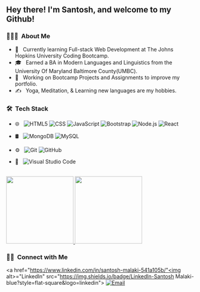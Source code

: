 
<h2> Hey there! I'm Santosh, and welcome to my Github!</h2>

<h3> 👨🏻‍💻 &nbsp;About Me </h3>

- 🤔 &nbsp; Currently learning Full-stack Web Development at The Johns Hopkins University Coding Bootcamp.
- 🎓 &nbsp; Earned a BA in Modern Languages and Linguistics from the University Of Maryland Baltimore County(UMBC).
- 💼 &nbsp; Working on Bootcamp Projects and Assignments to improve my portfolio.
- ✍️ &nbsp; Yoga, Meditation, & Learning new languages are my hobbies.

<h3> 🛠 &nbsp;Tech Stack</h3>

- 🌐 &nbsp;
  ![HTML5](https://img.shields.io/badge/-HTML5-333333?style=flat&logo=HTML5)
  ![CSS](https://img.shields.io/badge/-CSS-333333?style=flat&logo=CSS3&logoColor=1572B6)
  ![JavaScript](https://img.shields.io/badge/-JavaScript-333333?style=flat&logo=javascript)
  ![Bootstrap](https://img.shields.io/badge/-Bootstrap-333333?style=flat&logo=bootstrap&logoColor=563D7C)
  ![Node.js](https://img.shields.io/badge/-Node.js-333333?style=flat&logo=node.js)
  ![React](https://img.shields.io/badge/-React-333333?style=flat&logo=react)
- 🛢 &nbsp;
  ![MongoDB](https://img.shields.io/badge/-MongoDB-333333?style=flat&logo=mongodb)
  ![MySQL](https://img.shields.io/badge/-MySQL-333333?style=flat&logo=mysql)
  
- ⚙️ &nbsp;
  ![Git](https://img.shields.io/badge/-Git-333333?style=flat&logo=git)
  ![GitHub](https://img.shields.io/badge/-GitHub-333333?style=flat&logo=github)
- 🔧 &nbsp;
  ![Visual Studio Code](https://img.shields.io/badge/-Visual%20Studio%20Code-333333?style=flat&logo=visual-studio-code&logoColor=007ACC)

<br/>

<a href="https://github.com/smalakidev">
  <img height="180em" src="https://github-readme-stats.vercel.app/api?username=smalakidev&theme=buefy&show_icons=true" />
  <img height="180em" src="https://github-readme-stats.vercel.app/api/top-langs/?username=smalakidev&theme=buefy&layout=compact" />
</a>

<br/>

<h3> 🤝🏻 &nbsp;Connect with Me </h3>

<p align="center">

<a href="https://www.linkedin.com/in/santosh-malaki-541a105b/"<img alt>="LinkedIn" src="https://img.shields.io/badge/LinkedIn-Santosh Malaki-blue?style=flat-square&logo=linkedin"></a>
<a href="mailto:santoshmalakai@gmail.com"><img alt="Email" src="https://img.shields.io/badge/Email-santoshmalaki@gmail.com-blue?style=flat-square&logo=gmail"></a>
</p>
